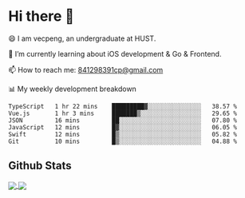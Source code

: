 
# Hi there 👋
😄 I am vecpeng, an undergraduate at HUST.

🌱 I’m currently learning about iOS development & Go & Frontend.

📫 How to reach me: 841298391cp@gmail.com

📊 My weekly development breakdown
<!--START_SECTION:waka-->

```text
TypeScript   1 hr 22 mins    █████████▓░░░░░░░░░░░░░░░   38.57 %
Vue.js       1 hr 3 mins     ███████▒░░░░░░░░░░░░░░░░░   29.65 %
JSON         16 mins         ██░░░░░░░░░░░░░░░░░░░░░░░   07.80 %
JavaScript   12 mins         █▓░░░░░░░░░░░░░░░░░░░░░░░   06.05 %
Swift        12 mins         █▒░░░░░░░░░░░░░░░░░░░░░░░   05.82 %
Git          10 mins         █▒░░░░░░░░░░░░░░░░░░░░░░░   04.88 %
```

<!--END_SECTION:waka-->

## Github Stats
<a href="https://github.com/anuraghazra/github-readme-stats">
  <img align="center" src="https://github-readme-stats.vercel.app/api?username=vecpeng&count_private=true&hide=stars" />
</a>
<a href="https://github.com/anuraghazra/convoychat">
  <img align="center" src="https://github-readme-stats.vercel.app/api/top-langs/?username=vecpeng&layout=compact" />
</a>
